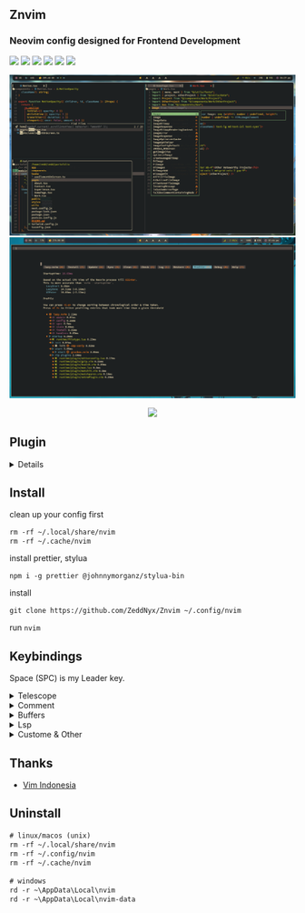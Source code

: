 ## Znvim

### Neovim config designed for Frontend Development

<p align="start">
  <img src="https://img.shields.io/badge/-Tailwind-08BCDC?style=for-the-badge&logo=tailwindcss&logoColor=FFF&labelColor=08BCDC" /> 
  <img src="https://img.shields.io/badge/-JavaScript-302D41?style=for-the-badge&logo=javascript&logoColor=EFD922&labelColor=302D41" /> 
  <img src="https://img.shields.io/badge/-TypeScript-302D41?style=for-the-badge&logo=typescript&logoColor=3072BB&labelColor=302D41" /> 
  <img src="https://img.shields.io/badge/-React-302D41?style=for-the-badge&logo=react&logoColor=08BCDC&labelColor=302D41" /> 
  <img src="https://img.shields.io/badge/-Next-FFF?style=for-the-badge&logo=nextdotjs&logoColor=000&labelColor=FFF" /> 
  <img src="https://img.shields.io/badge/-Lua-04008F?style=for-the-badge&logo=lua&labelColor=04008F" />
</p>

![nvim](./preview/preview.png)
![startuptime](./preview/startuptime.png)

<p align="center">
    <a href="https://github.com/Zeddnyx/Znvim">
      <img src="https://img.shields.io/github/last-commit/Zeddnyx/Znvim?style=for-the-badge&logo=github&color=7dc4e4&logoColor=D9E0EE&labelColor=302D41"/>
    </a>
</p>

## Plugin

<details>

| Name                | Plugin                                                                 |
| ------------------- | ---------------------------------------------------------------------- |
| Auto Pilot          | [Codeium](https://github.com/Exafunction/codeium.vim)                  |
| Autocompletion      | [Cmp](https://github.com/hrsh7th/nvim-cmp)                             |
| Autoclosing Braces  | [Autopairs](https://github.com/windwp/nvim-autopairs)                  |
| Bars                | [Bar](https://github.com/romgrk/barbar.nvim)                           |
| Custome Snippet     | [Vsnip](https://github.com/hrsh7th/cmp-vsnip)                          |
| Color Preview       | [Colorizer](https://github.com/NvChad/nvim-colorizer)                  |
| Find Files          | [Telescope](https://github.com/nvim-telescope/telescope.nvim)          |
| Gitsigns            | [Gitsigns](https://github.com/lewis6991/gitsigns.nvim)                 |
| Indentlines         | [Indentlines ](https://github.com/lukas-reineke/indent-blankline.nvim) |
| Lsp                 | [Lsp](https://github.com/neovim/nvim-lspconfig)                        |
| Nulls               | [Null-ls](https://github.com/jose-elias-alvarez/null-ls.nvim)          |
| Syntax Highlighting | [Treesitter](https://github.com/nvim-treesitter/nvim-treesitter)       |
| Themes              | [Gruvbox](https://github.com/Zeddnyx/gruvbox.nvim)                     |
| File Navigation     | [NvimTree](https://github.com/kyazdani42/nvim-tree.lua)                |

</details>

## Install

clean up your config first

```
rm -rf ~/.local/share/nvim
rm -rf ~/.cache/nvim
```

install prettier, stylua

```
npm i -g prettier @johnnymorganz/stylua-bin

```

install

```
git clone https://github.com/ZeddNyx/Znvim ~/.config/nvim

```

run `nvim`

## Keybindings

Space (SPC) is my Leader key.

<details>
<summary>Telescope</summary>

| Key Bindings | Description               |
| ------------ | ------------------------- |
| SPC ff       | Telescope find files      |
| SPC fg       | Telescope live grep       |
| SPC fb       | Telescope buffers         |
| SPC gg       | Telescope git commit      |
| SPC gs       | Telescope git status      |
| SPC lf       | Telescope lsp references  |
| SPC ll       | Telescope lsp definitions |

</details>

<details>
<summary>Comment</summary>

| Key Bindings | Description |
| ------------ | ----------- |
| crr          | jsx         |
| cr (visual)  | jsx         |
| ur (visual)  | jsx         |
|              |             |
| cjj          | js          |
| cj (visual)  | js          |
| uj (visual)  | js          |
|              |             |
| css          | css         |
| cs (visual)  | css         |
| uc (visual)  | css         |
|              |             |
| cll          | lua         |
| cl (visual)  | lua         |
| ul (visual)  | lua         |
|              |             |
| chh          | html        |
| ch (visual)  | html        |
| uh (visual)  | html        |
|              |             |
| cgg          | #           |
| cg (visual)  | #           |
| ug (visual)  | #           |

</details>
  
<details>
<summary>Buffers </summary>
  
| Key Bindings | Description      |
|--------------|------------------|
| Shift h      | Buffer previous  |
| Shift l      | Buffer next      |
| Shift c      | Buffer close     |
| Shift q      | Buffer close all |
</details>
  
<details>
<summary>Lsp</summary>

| Key Bindings | Description        |
| ------------ | ------------------ |
| Shift k      | Hover doc          |
| Shift j      | Previewd efinition |
| Shift r      | Rename             |

</details>

<details>
<summary>Custome & Other</summary>

| Key Bindings | Description             |
| ------------ | ----------------------- |
| SPC h        | Switch left             |
| SPC j        | Switch down             |
| SPC k        | Switch up               |
| SPC l        | Switch right            |
|              |                         |
| SPC a        | Select all              |
| SPC c        | Clean higlight          |
| SPC e        | File explorer           |
| SPC s        | Find specific word      |
| SPC ss       | Find and replace all    |
| SPC y        | Copy forward word       |
|              |                         |
| SPC ww       | Save file               |
| SPC wa       | Save all file           |
| SPC wq       | Save and quit           |
| SPC qq       | quit nvim               |
|              |                         |
| Shift f      | Prettier                |
| Ctrl g       | Apply Codeium Reference |

</details>

## Thanks

- [Vim Indonesia](https://t.me/VimID)

## Uninstall

```
# linux/macos (unix)
rm -rf ~/.local/share/nvim
rm -rf ~/.config/nvim
rm -rf ~/.cache/nvim

# windows
rd -r ~\AppData\Local\nvim
rd -r ~\AppData\Local\nvim-data
```
